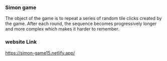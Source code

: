 ### Simon game
The object of the game is to repeat a series of random tile clicks created by the game. After each round, the sequence becomes progressively longer and more complex which makes it harder to remember.

### website Link
https://simon-game15.netlify.app/


